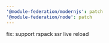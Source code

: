 ```yaml
---
'@module-federation/modernjs': patch
'@module-federation/node': patch
---
```


fix: support rspack ssr live reload
